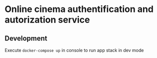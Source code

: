 # Online cinema authentification and autorization service

## Development
Execute `docker-compose up` in console to run app stack in dev mode
